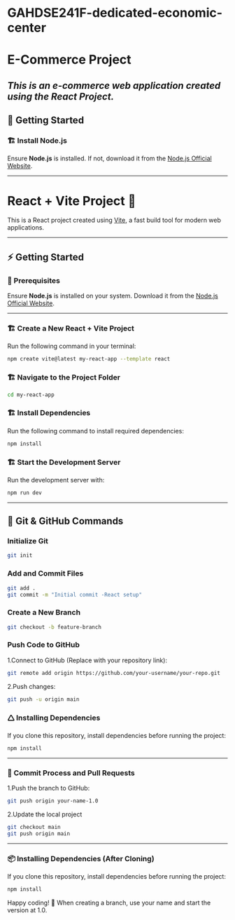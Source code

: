 # GAHDSE241F-dedicated-economic-center

# E-Commerce Project
## _This is an e-commerce web application created using the React Project._

## 🚀 Getting Started

### 🏗 Install Node.js
Ensure **Node.js** is installed. If not, download it from the [Node.js Official Website](https://nodejs.org).

---

# React + Vite Project 🚀

This is a React project created using [Vite](https://vitejs.dev/), a fast build tool for modern web applications.

---

## ⚡ Getting Started

### 📌 Prerequisites
Ensure **Node.js** is installed on your system. Download it from the [Node.js Official Website](https://nodejs.org/).

---

### 🏗 Create a New React + Vite Project

Run the following command in your terminal:

```sh
npm create vite@latest my-react-app --template react
```

### 🏗 Navigate to the Project Folder
```sh
cd my-react-app
```

### 🏗 Install Dependencies
Run the following command to install required dependencies:
```sh
npm install
```

### 🏗  Start the Development Server
Run the development server with:
```sh
npm run dev
```

---

## 🌱 Git & GitHub Commands

### Initialize Git
```sh
git init
```

### Add and Commit Files
```sh
git add .
git commit -m "Initial commit -React setup"
```

### Create a New Branch
```sh
git checkout -b feature-branch
```

### Push Code to GitHub
 1.Connect to GitHub (Replace with your repository link):
```sh
git remote add origin https://github.com/your-username/your-repo.git
```
 2.Push changes:
```sh
git push -u origin main
```

### 🛆 Installing Dependencies
If you clone this repository, install dependencies before running the project:
```sh
npm install
```
---

### 🔄 Commit Process and Pull Requests
 1.Push the branch to GitHub:
```sh
git push origin your-name-1.0
```
 2.Update the local project
```sh
git checkout main
git push origin main
```
---

### 📦 Installing Dependencies (After Cloning)
If you clone this repository, install dependencies before running the project:
```sh 
npm install
```

Happy coding! 🚀
When creating a branch, use your name and start the version at 1.0.
